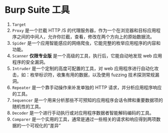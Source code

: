 # Burp Suite 工具

1. `Target` 
2. `Proxy` 是一个拦截 HTTP /S 的代理服务器，作为一个在浏览器和目标应用程序之间的中间人，允许你拦截，查看，修改在两个方向上的原始数据流。
3. `Spider` 是一个应用智能感应的网络爬虫，它能完整的枚举应用程序的内容和功能。
4. `Scanner` **仅限专业版** 是一个高级的工具，执行后，它能自动地发现 web 应用程序的安全漏洞。
5. `Intruder` 是一个定制的高度可配置的工具，对 web 应用程序进行自动化攻击，如：枚举标识符，收集有用的数据，以及使用 fuzzing 技术探测常规漏洞。
6. `Repeater` 是一个靠手动操作来补发单独的 HTTP 请求，并分析应用程序响应的工具。
7. `Sequencer` 是一个用来分析那些不可预知的应用程序会话令牌和重要数据项的随机性的工具。
8. `Decoder` 是一个进行手动执行或对应用程序数据者智能解码编码的工具。
9. `Comparer` 是一个实用的工具，通常是通过一些相关的请求和响应得到两项数据的一个可视化的“差异”

